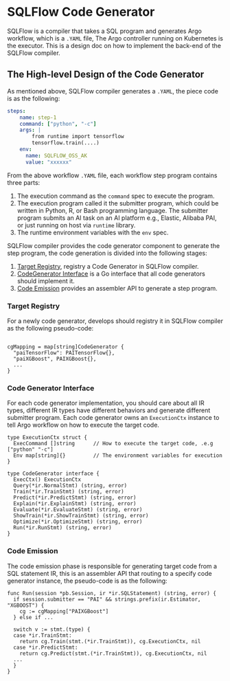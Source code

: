 # SQLFlow Code Generator

SQLFlow is a compiler that takes a SQL program and generates Argo workflow, which is a `.YAML` file,
The Argo controller running on Kubernetes is the executor. This is a design doc on how to implement
the back-end of the SQLFlow compiler.

## The High-level Design of the Code Generator

As mentioned above, SQLFlow compiler generates a `.YAML`, the piece code is as the following:

``` yaml
steps:
    name: step-1
    command: ["python", "-c"]
    args: |
        from runtime import tensorflow
        tensorflow.train(....)
    env:
      name: SQLFLOW_OSS_AK
      value: "xxxxxx"
```

From the above workflow `.YAML` file, each workflow step program contains three parts:

1. The execution command as the `command` spec to execute the program.
1. The execution program called it the submitter program, which could be written in Python, R, or Bash programming language.
The submitter program submits an AI task on an AI platform e.g., Elastic, Alibaba PAI, or just running on host via `runtime` library.
1. The runtime environment variables with the `env` spec.

SQLFlow compiler provides the code generator component to generate the step program,
the code generation is divided into the following stages:

1. [Target Registry](#target-registry), registry a Code Generator in SQLFlow compiler.
1. [CodeGenerator Interface](#code-generator-interface) is a Go interface that all code generators should implement it.
1. [Code Emission](#code-emission) provides an assembler API to generate a step program.

### Target Registry

For a newly code generator, develops should registry it in SQLFlow compiler as the following pseudo-code:

``` golang

cgMapping = map[string]CodeGenerator {
  "paiTensorFlow": PAITensorFlow{},
  "paiXGBoost", PAIXGBoost{},
  ...
}
```

### Code Generator Interface

For each code generator implementation, you should care about all IR types, different IR types have different behaviors and
generate different submitter program. Each code generator owns an `ExecutionCtx` instance to tell Argo workflow
on how to execute the target code.

``` golang
type ExecutionCtx struct {
  ExecCommand []string      // How to execute the target code, .e.g ["python" "-c"]
  Env map[string]{}         // The environment variables for execution
}

type CodeGenerator interface {
  ExecCtx() ExecutionCtx
  Query(*ir.NormalStmt) (string, error)
  Train(*ir.TrainStmt) (string, error)
  Predict(*ir.PredictStmt) (string, error)
  Explain(*ir.ExplainStmt) (string, error)
  Evaluate(*ir.EvaluateStmt) (string, error)
  ShowTrain(*ir.ShowTrainStmt) (string, error)
  Optimize(*ir.OptimizeStmt) (string, error)
  Run(*ir.RunStmt) (string, error)
}
```

### Code Emission

The code emission phase is responsible for generating target code from a SQL statement IR, this is an
assembler API that routing to a specify code generator instance, the pseudo-code is as the following:

``` golang
func Run(session *pb.Session, ir *ir.SQLStatement) (string, error) {
  if session.submitter == "PAI" && strings.prefix(ir.Estimator, "XGBOOST") {
    cg := cgMapping["PAIXGBoost"]
  } else if ...
  
  switch v := stmt.(type) {
  case *ir.TrainStmt:
    return cg.Train(stmt.(*ir.TrainStmt)), cg.ExecutionCtx, nil
  case *ir.PredictStmt:
    return cg.Predict(stmt.(*ir.TrainStmt)), cg.ExecutionCtx, nil
  ...
  }
}

```
